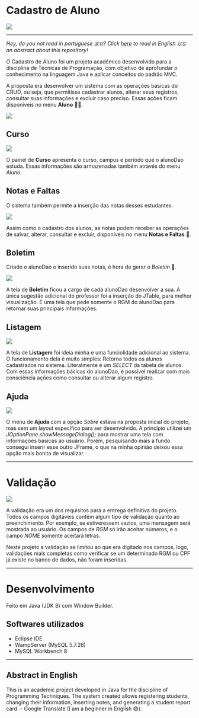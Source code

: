 # Cadastro de Aluno

![](/img/tela-inicial.png/)

---

_Hey, do you not read in portuguese :brazil:? Click [here](#abstract-in-english) to read in English :us: an abstract about this repository!_

O Cadastro de Aluno foi um projeto acadêmico desenvolvido para a disciplina de Técnicas de Programação, com objetivo de aprofundar o conhecimento na linguagem Java e aplicar conceitos do padrão MVC.

A proposta era desenvolver um sistema com as operações básicas do CRUD, ou seja, que permitisse cadastrar alunos, alterar seus registros, consultar suas informações e excluir caso preciso. Essas ações ficam disponíveis no menu **Aluno** :student:.

![](/img/menu-alunoDao-opcoes.png)

## Curso

![](/img/tela-curso.png)

O painel de **Curso** apresenta o curso, campus e período que o alunoDao estuda. Essas informações são armazenadas também através do menu _Aluno_.

## Notas e Faltas

O sistema também permite a inserção das notas desses estudantes.

![](/img/tela-notas.png)

Assim como o cadastro dos alunos, as notas podem receber as operações de salvar, alterar, consultar e excluir, disponíveis no menu **Notas e Faltas** :bookmark_tabs:.

## Boletim

Criado o alunoDao e inserido suas notas, é hora de gerar o _Boletim_ :scroll:.

![](/img/tela-boletim.png)

A tela de **Boletim** ficou a cargo de cada alunoDao desenvolver a sua. A única sugestão adicional do professor foi a inserção do JTable, para melhor visualização. É uma tela que pede somente o RGM do alunoDao para retornar suas principais informações.

## Listagem

![](/img/tela-listagem.png)

A tela de **Listagem** foi ideia minha e uma funciolidade adicional ao sistema. O funcionamento dela é muito simples: Retorna todos os alunos cadastrados no sistema. Literalmente é um _SELECT_ da tabela de alunos. Com essas informações básicas do alunoDao, é possível realizar com mais consciência ações como consultar ou alterar algum registro.

## Ajuda

![](/img/menu-ajuda-tela-sobre.png)

O menu de **Ajuda** com a opção _Sobre_ estava na proposta inicial do projeto, mas sem um layout específico para ser desenvolvido. A princípio utilizei um _JOptionPane.showMessageDialog();_ para mostrar uma tela com informações básicas ao usuário. Porém, pesquisando mais a fundo consegui inserir esse outro JFrame, o que na minha opinião deixou essa opção mais bonita de visualizar.

---

# Validação

![](/img/validacao.png)

A validação era um dos requisitos para a entrega definitiva do projeto. Todos os campos digitáveis contém algum tipo de validação quanto ao preenchimento. Por exemplo, se estiveressem vazios, uma mensagem será mostrada ao usuário. Os campos de _RGM_ só irão aceitar números, e o campo _NOME_ somente aceitará letras.

Neste projeto a validação se limitou ao que era digitado nos campos, logo, validações mais completas como verificar se um determinado RGM ou CPF já existe no banco de dados, não foram inseridas. 

---

# Desenvolvimento

Feito em Java (JDK 8) com Window Builder.

## Softwares utilizados

- Eclipse IDE
- WampServer (MySQL 5.7.26)
- MySQL Workbench 8

---

## Abstract in English

This is an academic project developed in Java for the discipline of Programming Techniques. The system created allows registering students, changing their information, inserting notes, and generating a student report card. - Google Translate (I am a beginner in English :smile:).

